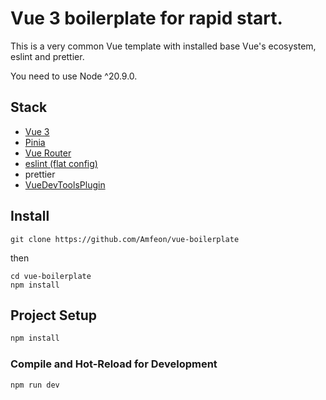 # Vue 3 boilerplate for rapid start.

This is a very common Vue template with installed base Vue's ecosystem, eslint and prettier.

You need to use Node ^20.9.0.

## Stack

- [Vue 3](https://vuejs.org/)
- [Pinia](https://pinia.vuejs.org/)
- [Vue Router](https://router.vuejs.org/)
- [eslint (flat config)](https://eslint.org/)
- prettier
- [VueDevToolsPlugin](https://devtools.vuejs.org/)

## Install

```
git clone https://github.com/Amfeon/vue-boilerplate
```

then

```
cd vue-boilerplate
npm install
```

## Project Setup

```sh
npm install
```

### Compile and Hot-Reload for Development

```sh
npm run dev
```
